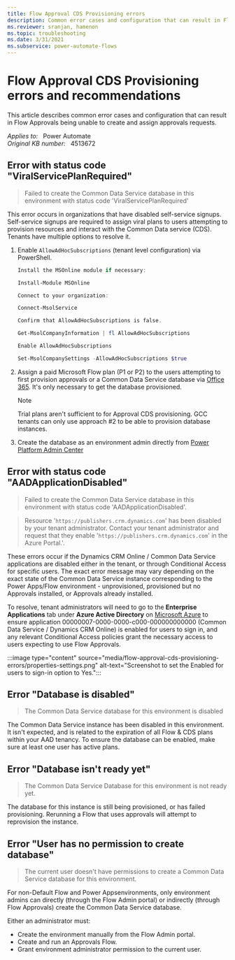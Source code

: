 ```yaml
---
title: Flow Approval CDS Provisioning errors
description: Common error cases and configuration that can result in Flow Approvals being unable to create and assign approvals requests.
ms.reviewer: sranjan, hamenon
ms.topic: troubleshooting
ms.date: 3/31/2021
ms.subservice: power-automate-flows
---
```

# Flow Approval CDS Provisioning errors and recommendations

This article describes common error cases and configuration that can result in Flow Approvals being unable to create and assign approvals requests.

_Applies to:_ &nbsp; Power Automate  
_Original KB number:_ &nbsp; 4513672

## Error with status code "ViralServicePlanRequired"

> Failed to create the Common Data Service database in this environment with status code 'ViralServicePlanRequired'

This error occurs in organizations that have disabled self-service signups. Self-service signups are required to assign viral plans to users attempting to provision resources and interact with the Common Data service (CDS). Tenants have multiple options to resolve it.

1. Enable `AllowAdHocSubscriptions` (tenant level configuration) via PowerShell.

    ```powershell
    Install the MSOnline module if necessary: 
    
    Install-Module MSOnline 
    
    Connect to your organization: 
    
    Connect-MsolService 
    
    Confirm that AllowAdHocSubscriptions is false. 
    
    Get-MsolCompanyInformation | fl AllowAdHocSubscriptions 
    
    Enable AllowAdHocSubscriptions 
    
    Set-MsolCompanySettings -AllowAdHocSubscriptions $true 
    ```

1. Assign a paid Microsoft Flow plan (P1 or P2) to the users attempting to first provision approvals or a Common Data Service database via [Office 365](https://portal.office.com/). It's only necessary to get the database provisioned.  

    > [!NOTE]
    > Trial plans aren't sufficient to for Approval CDS provisioning. GCC tenants can only use approach #2 to be able to provision database instances.

1. Create the database as an environment admin directly from [Power Platform Admin Center](https://admin.powerplatform.microsoft.com)  

## Error with status code "AADApplicationDisabled"

> Failed to create the Common Data Service database in this environment with status code 'AADApplicationDisabled'.

> Resource '`https://publishers.crm.dynamics.com`' has been disabled by your tenant administrator. Contact your tenant administrator and request that they enable '`https://publishers.crm.dynamics.com`' in the Azure Portal.'.

These errors occur if the Dynamics CRM Online / Common Data Service applications are disabled either in the tenant, or through Conditional Access for specific users. The exact error message may vary depending on the exact state of the Common Data Service instance corresponding to the Power Apps/Flow environment - unprovisioned, provisioned but no Approvals installed, or Approvals already installed.

To resolve, tenant administrators will need to go to the **Enterprise Applications** tab under **Azure Active Directory** on [Microsoft Azure](https://ms.portal.azure.com) to ensure application 00000007-0000-0000-c000-000000000000 (Common Data Service / Dynamics CRM Online) is enabled for users to sign in, and any relevant Conditional Access policies grant the necessary access to users expecting to use Flow Approvals.

:::image type="content" source="media/flow-approval-cds-provisioning-errors/properties-settings.png" alt-text="Screenshot to set the Enabled for users to sign-in option to Yes.":::

## Error "Database is disabled"

> The Common Data Service database for this environment is disabled

The Common Data Service instance has been disabled in this environment. It isn't expected, and is related to the expiration of all Flow & CDS plans within your AAD tenancy. To ensure the database can be enabled, make sure at least one user has active plans.

## Error "Database isn't ready yet"

> The Common Data Service Database for this environment is not ready yet.

The database for this instance is still being provisioned, or has failed provisioning. Rerunning a Flow that uses approvals will attempt to reprovision the instance.  

## Error "User has no permission to create database"

> The current user doesn't have permissions to create a Common Data Service database for this environment.

For non-Default Flow and Power Appsenvironments, only environment admins can directly (through the Flow Admin portal) or indirectly (through Flow Approvals) create the Common Data Service database.

Either an administrator must:

- Create the environment manually from the Flow Admin portal.
- Create and run an Approvals Flow.
- Grant environment administrator permission to the current user.
